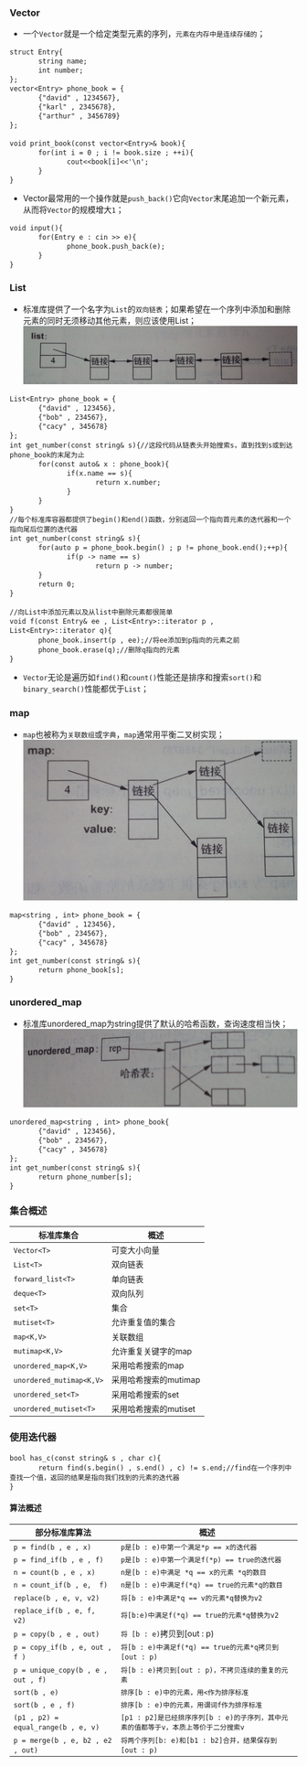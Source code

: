 ### Vector
+ 一个`Vector`就是一个给定类型元素的序列，`元素在内存中是连续存储的`；
```
struct Entry{
       string name;
       int number;
};
vector<Entry> phone_book = {
       {"david" , 1234567}, 
       {"karl" , 2345678}, 
       {"arthur" , 3456789}
};

void print_book(const vector<Entry>& book){
       for(int i = 0 ; i != book.size ; ++i){
              cout<<book[i]<<'\n';
       }
}
```
+ Vector最常用的一个操作就是`push_back()`它向`Vector`末尾追加一个新元素，从而将`Vector`的规模增大`1`；
```
void input(){
       for(Entry e : cin >> e){
              phone_book.push_back(e);
       }
}
```

### List
+ 标准库提供了一个名字为`List`的`双向链表`；如果希望在一个序列中添加和删除元素的同时无须移动其他元素，则应该使用List；
![image](https://github.com/ningbaoqi/C2/blob/master/gif/pic-2.jpg) 
```
List<Entry> phone_book = {
       {"david" , 123456},
       {"bob" , 234567},
       {"cacy" , 345678}
};
int get_number(const string& s){//这段代码从链表头开始搜索s，直到找到s或到达phone_book的末尾为止
       for(const auto& x : phone_book){
              if(x.name == s){
                     return x.number;
              }
       }
}
//每个标准库容器都提供了begin()和end()函数，分别返回一个指向首元素的迭代器和一个指向尾后位置的迭代器
int get_number(const string& s){
       for(auto p = phone_book.begin() ; p != phone_book.end();++p){
              if(p -> name == s)
                     return p -> number;
       }
       return 0;
}

//向List中添加元素以及从list中删除元素都很简单
void f(const Entry& ee , List<Entry>::iterator p , List<Entry>::iterator q){
       phone_book.insert(p , ee);//将ee添加到p指向的元素之前
       phone_book.erase(q);//删除q指向的元素
}
```
+ `Vector`无论是遍历如`find()`和`count()`性能还是排序和搜索`sort()`和`binary_search()`性能都优于`List`；
### map
+ `map`也被称为`关联数组`或`字典`，`map`通常用平衡二叉树实现；
![image](https://github.com/ningbaoqi/C2/blob/master/gif/pic-3.jpg)
```
map<string , int> phone_book = {
       {"david" , 123456},
       {"bob" , 234567},
       {"cacy" , 345678}
};
int get_number(const string& s){
       return phone_book[s];
}
```
### unordered_map
+ 标准库unordered_map为string提供了默认的哈希函数，查询速度相当快；
![image](https://github.com/ningbaoqi/C2/blob/master/gif/pic-4.jpg)

```
unordered_map<string , int> phone_book{
       {"david" , 123456},
       {"bob" , 234567},
       {"cacy" , 345678}
};
int get_number(const string& s){
       return phone_number[s];
}
```
### 集合概述

|标准库集合|概述|
|------|------|
|`Vector<T>`|可变大小向量|
|`List<T>`|双向链表|
|`forward_list<T>`|单向链表|
|`deque<T>`|双向队列|
|`set<T>`|集合|
|`mutiset<T>`|允许重复值的集合|
|`map<K,V>`|关联数组|
|`mutimap<K,V>`|允许重复关键字的map|
|`unordered_map<K,V>`|采用哈希搜索的map|
|`unordered_mutimap<K,V>`|采用哈希搜索的mutimap|
|`unordered_set<T>`|采用哈希搜索的set|
|`unordered_mutiset<T>`|采用哈希搜索的mutiset|

### 使用迭代器

```
bool has_c(const string& s , char c){
       return find(s.begin() , s.end() , c) != s.end;//find在一个序列中查找一个值，返回的结果是指向我们找到的元素的迭代器
}
```

#### 算法概述

|部分标准库算法|概述|
|------|------|
|`p = find(b , e , x)`|`p是[b : e)中第一个满足*p == x的迭代器`|
|`p = find_if(b , e , f)`|`p是[b : e)中第一个满足f(*p) == true的迭代器`|
|`n = count(b , e , x)`|`n是[b : e)中满足 *q == x的元素 *q的数目`|
|`n = count_if(b , e,  f)`|`n是[b : e)中满足f(*q) == true的元素*q的数目`|
|`replace(b , e, v, v2)`|`将[b : e)中满足*q == v的元素*q替换为v2`|
|`replace_if(b , e, f,  v2)`|`将[b:e)中满足f(*q) == true的元素*q替换为v2`|
|`p = copy(b , e , out)`|`将 [b : e)`拷贝到[out : p)|
|`p = copy_if(b , e, out , f )`|`将[b : e)中满足f(*q) == true的元素*q拷贝到[out : p)`|
|`p = unique_copy(b , e , out , f)`|`将[b : e)拷贝到[out : p)，不拷贝连续的重复的元素`|
|`sort(b , e)`|`排序[b : e)中的元素，用<作为排序标准`|
|`sort(b , e , f)`|`排序[b : e)中的元素，用谓词f作为排序标准`|
|`(p1 , p2) = equal_range(b , e, v)`|`[p1 : p2]是已经排序序列[b : e)的子序列，其中元素的值都等于v，本质上等价于二分搜索v`|
|`p = merge(b , e, b2 , e2 , out)`|`将两个序列[b: e)和[b1 : b2]合并，结果保存到[out : p)`|
